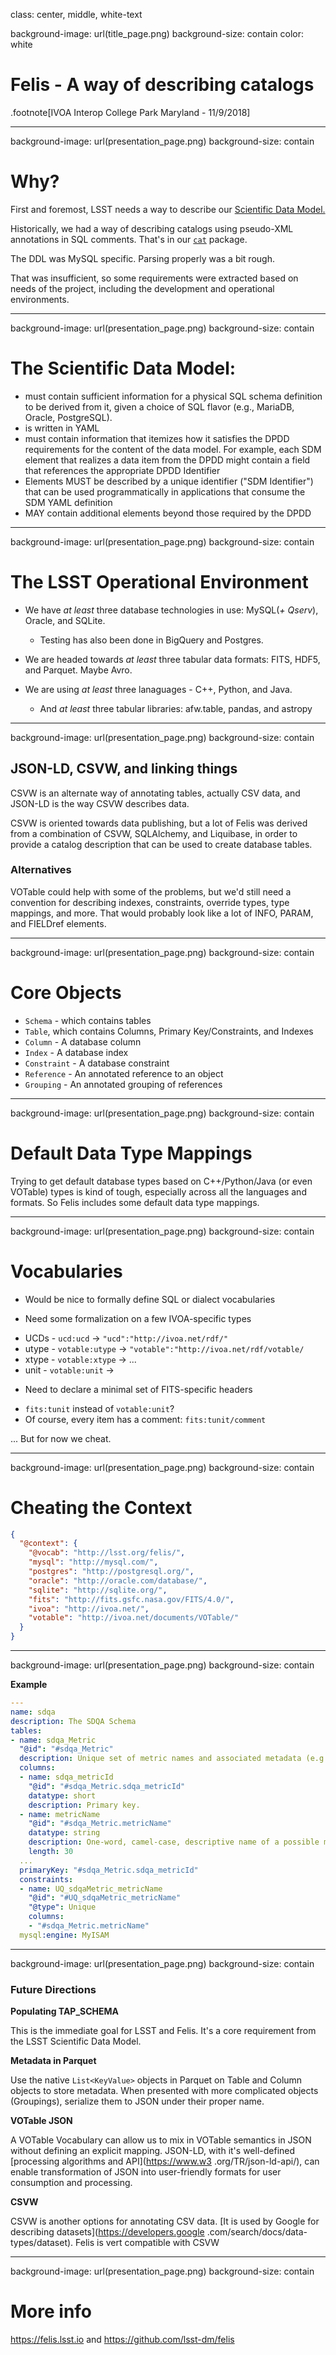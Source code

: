 class: center, middle, white-text

background-image: url(title_page.png)
background-size: contain
color: white

# Felis - A way of describing catalogs

.footnote[IVOA Interop College Park Maryland - 11/9/2018]

---
background-image: url(presentation_page.png)
background-size: contain

# Why?
First and foremost, LSST needs a way to describe our 
[Scientific Data Model.](https://confluence.lsstcorp.org/display/DM/The+Science+Data+Model+and+its+Standardization)

Historically, we had a way of describing catalogs using pseudo-XML
annotations in SQL comments. That's in our [`cat`](https://github.com/lsst/cat) package.

The DDL was MySQL specific. Parsing properly was a bit rough.

That was insufficient, so some requirements were extracted based on needs of the project, 
including the development and operational environments.

---
background-image: url(presentation_page.png)
background-size: contain

# The Scientific Data Model:
* must contain sufficient information for a physical SQL schema definition to be derived from it, 
given a choice of SQL flavor (e.g., MariaDB, Oracle, PostgreSQL).
* is written in YAML
* must contain information that itemizes how it satisfies the DPDD requirements for the content of 
the data model.  For example, each SDM element that realizes a data item from the DPDD might 
contain a field that references the appropriate DPDD Identifier 
* Elements MUST be described by a unique identifier ("SDM Identifier") that can be used 
programmatically in applications that consume the SDM YAML definition 
* MAY contain additional elements beyond those required by the DPDD

---
background-image: url(presentation_page.png)
background-size: contain

# The LSST Operational Environment

* We have _at least_ three database technologies in use:
 MySQL(_+ Qserv_), Oracle, and SQLite. 
  - Testing has also been done in BigQuery and Postgres.
 
* We are headed towards _at least_ three tabular data formats: 
FITS, HDF5, and Parquet. Maybe Avro.

* We are using _at least_ three lanaguages - C++, Python, and Java.
  - And _at least_ three tabular libraries: afw.table, pandas, and astropy

---
background-image: url(presentation_page.png)
background-size: contain

## JSON-LD, CSVW, and linking things
CSVW is an alternate way of annotating tables, actually CSV data, and JSON-LD is the way CSVW 
describes data. 

CSVW is oriented towards data publishing, but a lot of Felis was derived from a combination of 
CSVW, SQLAlchemy, and Liquibase, in order to provide a catalog description that can be used to 
create database tables.

### Alternatives
VOTable could help with some of the problems, but we'd still need a  convention for describing 
indexes, constraints, override types, type mappings, and more. That would probably look like a 
lot of INFO, PARAM, and FIELDref elements.


---
background-image: url(presentation_page.png)
background-size: contain

# Core Objects

* `Schema` - which contains tables
* `Table`, which contains Columns, Primary Key/Constraints, and Indexes
* `Column` - A database column
* `Index` - A database index
* `Constraint` - A database constraint
* `Reference` - An annotated reference to an object
* `Grouping` - An annotated grouping of references

---
background-image: url(presentation_page.png)
background-size: contain

# Default Data Type Mappings
Trying to get default database types based on C++/Python/Java (or even VOTable) types is kind of
tough, especially across all the languages and formats. So Felis includes some default data type
 mappings.

---
background-image: url(presentation_page.png)
background-size: contain

# Vocabularies

* Would be nice to formally define SQL or dialect vocabularies

* Need some formalization on a few IVOA-specific types
 - UCDs - `ucd:ucd` -> `"ucd":"http://ivoa.net/rdf/"`
 - utype - `votable:utype` -> `"votable":"http://ivoa.net/rdf/votable/`
 - xtype - `votable:xtype` -> ...
 - unit - `votable:unit` -> 

* Need to declare a minimal set of FITS-specific headers
 - `fits:tunit` instead of `votable:unit`?
 - Of course, every item has a comment: `fits:tunit/comment`

... But for now we cheat.

---
background-image: url(presentation_page.png)
background-size: contain

# Cheating the Context

```json
{
  "@context": {
    "@vocab": "http://lsst.org/felis/",
    "mysql": "http://mysql.com/",
    "postgres": "http://postgresql.org/",
    "oracle": "http://oracle.com/database/",
    "sqlite": "http://sqlite.org/",
    "fits": "http://fits.gsfc.nasa.gov/FITS/4.0/",
    "ivoa": "http://ivoa.net/",
    "votable": "http://ivoa.net/documents/VOTable/"
  }
}
```

---
background-image: url(presentation_page.png)
background-size: contain

**Example**
```yaml
---
name: sdqa
description: The SDQA Schema
tables:
- name: sdqa_Metric
  "@id": "#sdqa_Metric"
  description: Unique set of metric names and associated metadata (e.g.,...
  columns:
  - name: sdqa_metricId
    "@id": "#sdqa_Metric.sdqa_metricId"
    datatype: short
    description: Primary key.
  - name: metricName
    "@id": "#sdqa_Metric.metricName"
    datatype: string
    description: One-word, camel-case, descriptive name of a possible metr...
    length: 30
  ...
  primaryKey: "#sdqa_Metric.sdqa_metricId"
  constraints:
  - name: UQ_sdqaMetric_metricName
    "@id": "#UQ_sdqaMetric_metricName"
    "@type": Unique
    columns:
    - "#sdqa_Metric.metricName"
  mysql:engine: MyISAM
```


---
background-image: url(presentation_page.png)
background-size: contain

### Future Directions

**Populating TAP_SCHEMA**

This is the immediate goal for LSST and Felis. It's a core requirement from the LSST Scientific 
Data Model.

**Metadata in Parquet**

Use the native `List<KeyValue>` objects in Parquet on Table and Column objects to store 
metadata. When presented with more complicated objects (Groupings), serialize them to JSON under
their proper name.  

**VOTable JSON**

A VOTable Vocabulary can allow us to mix in VOTable semantics in JSON without defining an 
explicit mapping. JSON-LD, with it's well-defined [processing algorithms and API](https://www.w3
.org/TR/json-ld-api/), can enable transformation of JSON into user-friendly formats for 
user consumption and processing.


**CSVW**

CSVW is another options for annotating CSV data. [It is used by Google for describing 
datasets](https://developers.google
.com/search/docs/data-types/dataset). Felis is vert compatible with CSVW


---
background-image: url(presentation_page.png)
background-size: contain

# More info

https://felis.lsst.io and https://github.com/lsst-dm/felis
